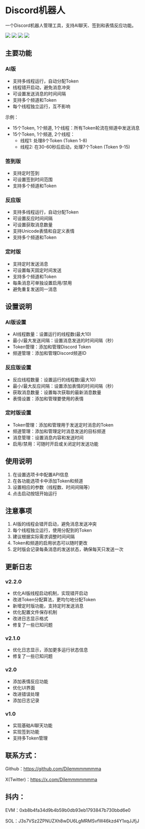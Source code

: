 # Discord机器人

一个Discord机器人管理工具，支持AI聊天、签到和表情反应功能。

  <img src="/image/1.png"/>
  <img src="/image/2.png"/>
  <img src="/image/3.png"/>
  <img src="/image/4.png"/>




## 主要功能

### AI版
- 支持多线程运行，自动分配Token
- 线程错开启动，避免消息冲突
- 可设置发送消息的时间间隔
- 支持多个频道和Token
- 每个线程独立运行，互不影响

示例：
- 15个Token, 1个频道, 1个线程：所有Token轮流在频道中发送消息
- 15个Token, 1个频道, 2个线程：
  * 线程1: 处理8个Token (Token 1-8)
  * 线程2: 在30-60秒后启动，处理7个Token (Token 9-15)

### 签到版
- 支持定时签到
- 可设置签到时间范围
- 支持多个频道和Token

### 反应版
- 支持多线程运行，自动分配Token
- 可设置反应时间间隔
- 可设置获取消息数量
- 支持Unicode表情和自定义表情
- 支持多个频道和Token

### 定时版
- 支持定时发送消息
- 可设置每天固定时间发送
- 支持多个频道和Token
- 每条消息可单独设置启用/禁用
- 避免重复发送同一消息

## 设置说明

### AI版设置
- AI线程数量：设置运行的线程数(最大10)
- 最小/最大发送间隔：设置消息发送的时间间隔（秒）
- Token管理：添加和管理Discord Token
- 频道管理：添加和管理Discord频道ID

### 反应版设置
- 反应线程数量：设置运行的线程数(最大10)
- 最小/最大反应间隔：设置添加表情的时间间隔（秒）
- 获取消息数量：设置每次获取的最新消息数量
- 表情设置：添加和管理要使用的表情

### 定时版设置
- Token管理：添加和管理用于发送定时消息的Token
- 频道管理：添加和管理定时消息发送的目标频道
- 消息管理：设置消息内容和发送时间
- 启用/禁用：可随时开启或关闭定时发送功能

## 使用说明

1. 在设置选项卡中配置API信息
2. 在各功能选项卡中添加Token和频道
3. 设置相应的参数（线程数、时间间隔等）
4. 点击启动按钮开始运行

## 注意事项

1. AI版的线程会错开启动，避免消息发送冲突
2. 每个线程独立运行，使用分配到的Token
3. 建议根据实际需求调整时间间隔
4. Token和频道的启用状态可以随时更改
5. 定时版会记录每条消息的发送状态，确保每天只发送一次


## 更新日志

### v2.2.0
- 优化AI版线程启动机制，实现错开启动
- 改进Token分配算法，更均匀地分配Token
- 新增定时版功能，支持定时发送消息
- 优化配置文件保存机制
- 改进日志显示格式
- 修复了一些已知问题

### v2.1.0

- 优化日志显示，添加更多运行状态信息
- 修复了一些已知问题

### v2.0
- 添加表情反应功能
- 优化UI界面
- 改进错误处理
- 添加日志记录

### v1.0
- 实现基础AI聊天功能
- 实现签到功能
- 支持多Token管理

## 联系方式： 
 Github：https://github.com/Dilemmmmmmma 

 X(Twitter)：https://x.com/Dilemmmmmmma 
## 抖内： 
EVM：0xb8b4fa34d9b4b59b0db93eb1793847b730bbd6e0 

SOL：J3s7VSz2ZPNUZXh8wDU6LgMRMSvfW46kzd4Y1xqJJfjJ 
